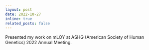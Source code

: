 ```yaml
---
layout: post
date: 2022-10-27
inline: true
related_posts: false
---
```


Presented my work on mLOY at ASHG (American Society of Human Genetics) 2022 Annual Meeting.
